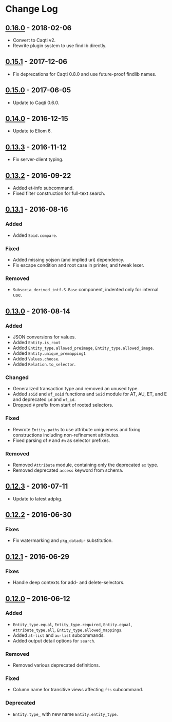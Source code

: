# Change Log

## [0.16.0] - 2018-02-06

- Convert to Caqti v2.
- Rewrite plugin system to use findlib directly.

## [0.15.1] - 2017-12-06

- Fix deprecations for Caqti 0.8.0 and use future-proof findlib names.

## [0.15.0] - 2017-06-05

- Update to Caqti 0.6.0.

## [0.14.0] - 2016-12-15

- Update to Eliom 6.

## [0.13.3] - 2016-11-12

- Fix server-client typing.

## [0.13.2] - 2016-09-22

- Added et-info subcommand.
- Fixed filter construction for full-text search.

## [0.13.1] - 2016-08-16

### Added
- Added `Soid.compare`.

### Fixed
- Added missing yojson (and implied uri) dependency.
- Fix escape condition and root case in printer, and tweak lexer.

### Removed
- `Subsocia_derived_intf.S.Base` component, indented only for internal use.

## [0.13.0] - 2016-08-14

### Added
- JSON conversions for values.
- Added `Entity.is_root`
- Added `Entity_type.allowed_preimage`, `Entity_type.allowed_image`.
- Added `Entity.unique_premapping1`
- Added `Values.choose`.
- Added `Relation.to_selector`.

### Changed
- Generalized transaction type and removed an unused type.
- Added `soid` and `of_soid` functions and `Soid` module for AT, AU, ET, and
  E and deprecated `id` and `of_id`.
- Dropped `#` prefix from start of rooted selectors.

### Fixed
- Rewrote `Entity.paths` to use attribute uniqueness and fixing
  constructions including non-refinement attributes.
- Fixed parsing of `#` and `#n` as selector prefixes.

### Removed
- Removed `Attribute` module, containing only the deprecated `ex` type.
- Removed deprecated `access` keyword from schema.

## [0.12.3] - 2016-07-11
- Update to latest adpkg.

## [0.12.2] - 2016-06-30

### Fixes
- Fix watermarking and `pkg_datadir` substitution.

## [0.12.1] - 2016-06-29

### Fixes
- Handle deep contexts for add- and delete-selectors.

## [0.12.0] – 2016-06-12

### Added
- `Entity_type.equal`, `Entity_type.required`, `Entity.equal`,
  `Attribute_type.all`, `Entity_type.allowed_mappings`.
- Added `at-list` and `au-list` subcommands.
- Added output detail options for `search`.

### Removed
- Removed various deprecated definitions.

### Fixed
- Column name for transitive views affecting `fts` subcommand.

### Deprecated
- `Entity.type_` with new name `Entity.entity_type`.


[0.16.0]: https://github.com/paurkedal/subsocia/compare/0.15.1...0.16.0
[0.15.1]: https://github.com/paurkedal/subsocia/compare/0.15.0...0.15.1
[0.15.0]: https://github.com/paurkedal/subsocia/compare/0.14.0...0.15.0
[0.14.0]: https://github.com/paurkedal/subsocia/compare/0.13.3...0.14.0
[0.13.3]: https://github.com/paurkedal/subsocia/compare/0.13.2...0.13.3
[0.13.2]: https://github.com/paurkedal/subsocia/compare/0.13.1...0.13.2
[0.13.1]: https://github.com/paurkedal/subsocia/compare/0.13.0...0.13.1
[0.13.0]: https://github.com/paurkedal/subsocia/compare/0.12.3...0.13.0
[0.12.3]: https://github.com/paurkedal/subsocia/compare/0.12.2...0.12.3
[0.12.2]: https://github.com/paurkedal/subsocia/compare/0.12.1...0.12.2
[0.12.1]: https://github.com/paurkedal/subsocia/compare/0.12.0...0.12.1
[0.12.0]: https://github.com/paurkedal/subsocia/compare/0.11...0.12.0
